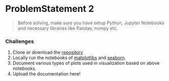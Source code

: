 # ProblemStatement 2

> Before solving, make sure you have setup Python, Jupyter Notebooks and necessary libraries like Pandas, numpy etc.

### Challenges

1. Clone or download the [repository](https://github.com/PrathameshTugaonkar/visualization-matplot-seaborn.git)
2. Locally run the notebooks of [matplotlibs](https://github.com/PrathameshTugaonkar/visualization-matplot-seaborn/tree/main/Matplotlib_plots) and [seaborn](https://github.com/PrathameshTugaonkar/visualization-matplot-seaborn/tree/main/Seaborn_Visz).
3. Document various types of plots used in visualization based on above notebooks.
4. Upload the documentation here!
